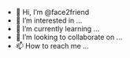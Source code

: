 - 👋 Hi, I’m @face2friend
- 👀 I’m interested in ...
- 🌱 I’m currently learning ...
- 💞️ I’m looking to collaborate on ...
- 📫 How to reach me ...

<!---
face2friend/face2friend is a ✨ special ✨ repository because its `README.md` (this file) appears on your GitHub profile.
You can click the Preview link to take a look at your changes.
--->
